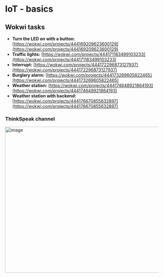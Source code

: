 # IoT - basics
## Wokwi tasks

- **Turn the LED on with a button:** [https://wokwi.com/projects/444169209623600129](https://wokwi.com/projects/444169209623600129)
- **Traffic lights:** [https://wokwi.com/projects/444171183499103233](https://wokwi.com/projects/444171183499103233)
- **Interrupt:** [https://wokwi.com/projects/444172296873127937](https://wokwi.com/projects/444172296873127937)
- **Burglary alarm:** [https://wokwi.com/projects/444173269605822465](https://wokwi.com/projects/444173269605822465)
- **Weather station:** [https://wokwi.com/projects/444174648921864193](https://wokwi.com/projects/444174648921864193)
- **Weather station with backend:** [https://wokwi.com/projects/444176670855632897](https://wokwi.com/projects/444176670855632897)

### ThinkSpeak channel

<img width="556" height="478" alt="image" src="https://github.com/user-attachments/assets/6bbbdf25-30c2-47c6-8fd1-389d10acbdf9" />

